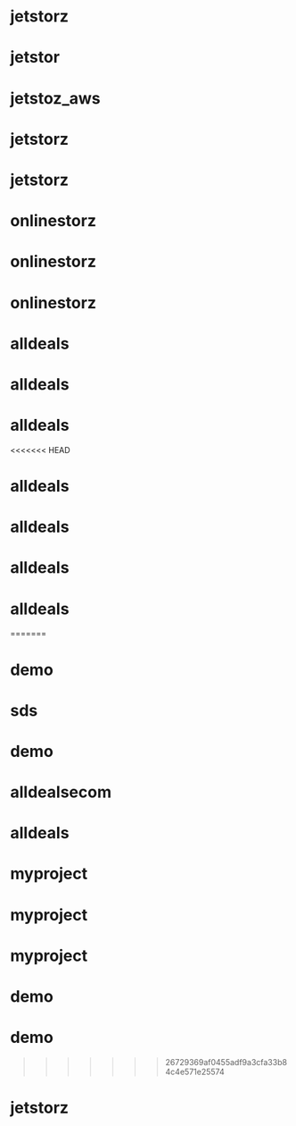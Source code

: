 # jetstorz
# jetstor
# jetstoz_aws
# jetstorz
# jetstorz
# onlinestorz
# onlinestorz
# onlinestorz
# alldeals
# alldeals
# alldeals
<<<<<<< HEAD
# alldeals
# alldeals
# alldeals
# alldeals
=======
# demo
# sds
# demo
# alldealsecom
# alldeals
# myproject
# myproject
# myproject
# demo
# demo
>>>>>>> 26729369af0455adf9a3cfa33b84c4e571e25574
# jetstorz
